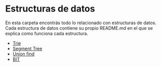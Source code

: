 # Estructuras de datos
En esta carpeta encontrás todo lo relacionado con estructuras de datos.
Cada estructura de datos contiene su propio README.md en el que se explica como funciona cada estructura.

* [Trie](contenido/Estructura_de_datos/trie)
* [Segment Tree](contenido/Estructura_de_datos/Segment_tree)
* [Union find](contenido/Estructura_de_datos/Union_Find)
* [BIT](contenido/Estructura_de_datos/BIT)
